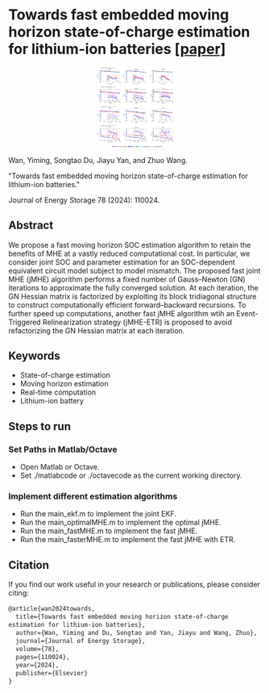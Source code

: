# Towards fast embedded moving horizon state-of-charge estimation for lithium-ion batteries [[paper]](https://www.sciencedirect.com/science/article/pii/S2352152X23034230)

<center><img src="accuracy.jpg" width="30%"></center>

Wan, Yiming, Songtao Du, Jiayu Yan, and Zhuo Wang. 

"Towards fast embedded moving horizon state-of-charge estimation for lithium-ion batteries." 

Journal of Energy Storage 78 (2024): 110024.

## Abstract
We propose a fast moving horizon SOC estimation algorithm to retain the benefits of MHE at a vastly reduced computational cost. In particular, we consider joint SOC and parameter estimation for an SOC-dependent equivalent circuit model subject to model mismatch. The proposed fast joint MHE (jMHE) algorithm performs a fixed number of Gauss–Newton (GN) iterations to approximate the fully converged solution. At each iteration, the GN Hessian matrix is factorized by exploiting its block tridiagonal structure to construct computationally efficient forward–backward recursions. To further speed up computations, another fast jMHE algorithm wtih an Event-Triggered Relinearization strategy (jMHE-ETR) is proposed to avoid refactorizing the GN Hessian matrix at each iteration. 

## Keywords
* State-of-charge estimation
* Moving horizon estimation
* Real-time computation
* Lithium-ion battery

## Steps to run
### Set Paths in Matlab/Octave
* Open Matlab or Octave.
* Set ./matlabcode or  ./octavecode as the current working directory.
### Implement different estimation algorithms
* Run the main_ekf.m to implement the joint EKF.
* Run the main_optimalMHE.m to implement the optimal jMHE.
* Run the main_fastMHE.m to implement the fast jMHE.
* Run the main_fasterMHE.m to implement the fast jMHE with ETR.

## Citation
If you find our work useful in your research or publications, please consider citing:
```
@article{wan2024towards,
  title={Towards fast embedded moving horizon state-of-charge estimation for lithium-ion batteries},
  author={Wan, Yiming and Du, Songtao and Yan, Jiayu and Wang, Zhuo},
  journal={Journal of Energy Storage},
  volume={78},
  pages={110024},
  year={2024},
  publisher={Elsevier}
}
```


